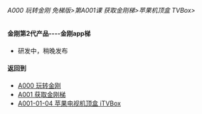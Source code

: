 ###### A000 玩转金刚 免梯版>第A001课 获取金刚梯>苹果机顶盒 TVBox>

#### 金刚第2代产品----金刚app梯

- 研发中，稍晚发布

#### 返回到
- [A000 玩转金刚](https://github.com/a2zitpro/web/blob/master/LadderFree/main.md)
- [A001 获取金刚梯](https://github.com/a2zitpro/web/blob/master/LadderFree/GetLadder/GetLadder.md)
- [A001-01-04 苹果电视机顶盒 iTVBox](https://github.com/a2zitpro/web/blob/master/LadderFree/GetLadder/Apple/TVBox/TVBox.md)
